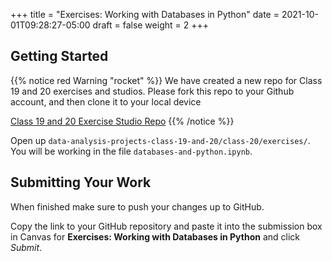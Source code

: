 +++
title = "Exercises: Working with Databases in Python"
date = 2021-10-01T09:28:27-05:00
draft = false
weight = 2
+++

## Getting Started

{{% notice red Warning "rocket" %}}
We have created a new repo for Class 19 and 20 exercises and studios. 
Please fork this repo to your Github account, and then clone it to your local device

[Class 19 and 20 Exercise Studio Repo](https://github.com/LaunchCodeEducation/data-analysis-projects-class-19-and-20)
{{% /notice %}}

Open up `data-analysis-projects-class-19-and-20/class-20/exercises/`. You will be working in the file `databases-and-python.ipynb`.

## Submitting Your Work

When finished make sure to push your changes up to GitHub.

Copy the link to your GitHub repository and paste it into the submission box in Canvas for **Exercises: Working with Databases in Python** and click *Submit*.
